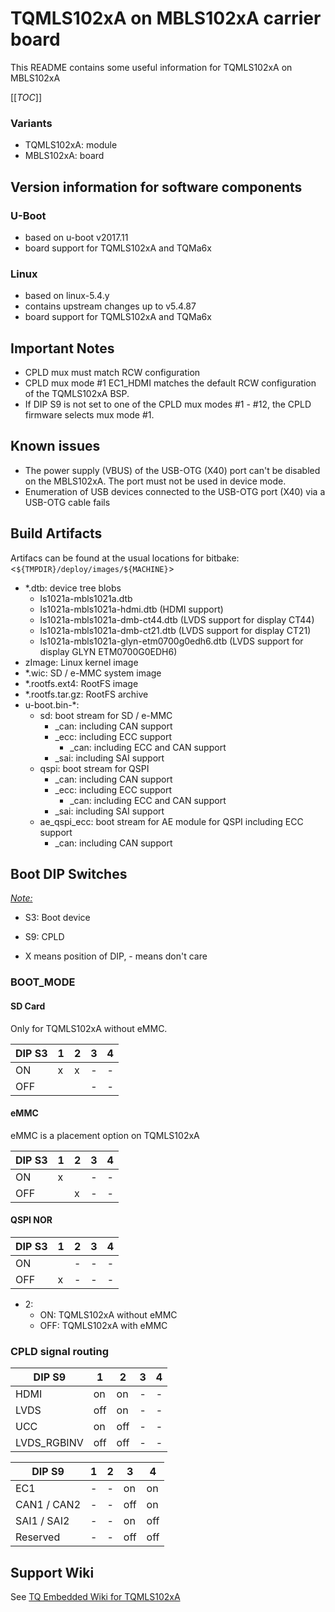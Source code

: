 # TQMLS102xA on MBLS102xA carrier board

This README contains some useful information for TQMLS102xA on MBLS102xA

[[_TOC_]]

### Variants

* TQMLS102xA: module
* MBLS102xA: board

## Version information for software components

### U-Boot

* based on u-boot v2017.11
* board support for TQMLS102xA and TQMa6x

### Linux

* based on linux-5.4.y
* contains upstream changes up to v5.4.87
* board support for TQMLS102xA and TQMa6x

## Important Notes

* CPLD mux must match RCW configuration
* CPLD mux mode #1 EC1_HDMI matches the default RCW configuration of the TQMLS102xA BSP.
* If DIP S9 is not set to one of the CPLD mux modes #1 - #12, the CPLD firmware selects mux mode #1.

## Known issues

- The power supply (VBUS) of the USB-OTG (X40) port can't be disabled on the
  MBLS102xA. The port must not be used in device mode.
- Enumeration of USB devices connected to the USB-OTG port (X40) via a USB-OTG
  cable fails

## Build Artifacts

Artifacs can be found at the usual locations for bitbake:
<`${TMPDIR}/deploy/images/${MACHINE}`>

* \*.dtb: device tree blobs
  * ls1021a-mbls1021a.dtb
  * ls1021a-mbls1021a-hdmi.dtb (HDMI support)
  * ls1021a-mbls1021a-dmb-ct44.dtb (LVDS support for display CT44)
  * ls1021a-mbls1021a-dmb-ct21.dtb (LVDS support for display CT21)
  * ls1021a-mbls1021a-glyn-etm0700g0edh6.dtb (LVDS support for display GLYN ETM0700G0EDH6)
* zImage: Linux kernel image
* \*.wic: SD / e-MMC system image
* \*.rootfs.ext4: RootFS image
* \*.rootfs.tar.gz: RootFS archive
* u-boot.bin-\*:
  * sd: boot stream for SD / e-MMC
    * _can: including CAN support
    * _ecc: including ECC support
      * _can: including ECC and CAN support
    * _sai: including SAI support
  * qspi: boot stream for QSPI
    * _can: including CAN support
    * _ecc: including ECC support
      * _can: including ECC and CAN support
    * _sai: including SAI support
  * ae_qspi_ecc: boot stream for AE module for QSPI including ECC support
    * _can: including CAN support

## Boot DIP Switches

_<Note:>_

* S3: Boot device
* S9: CPLD

* X means position of DIP, - means don't care

### BOOT\_MODE

#### SD Card

Only for TQMLS102xA without eMMC.

| DIP S3   | 1 | 2 | 3 | 4 |
| -------  | - | - | - | - |
| ON       | x | x | - | - |
| OFF      |   |   | - | - |

#### eMMC

eMMC is a placement option on TQMLS102xA

| DIP S3   | 1 | 2 | 3 | 4 |
| -------  | - | - | - | - |
| ON       | x |   | - | - |
| OFF      |   | x | - | - |

#### QSPI NOR

| DIP S3   | 1 | 2 | 3 | 4 |
| -------  | - | - | - | - |
| ON       |   | - | - | - |
| OFF      | x | - | - | - |

* 2:
  * ON: TQMLS102xA without eMMC
  * OFF: TQMLS102xA with eMMC

### CPLD signal routing

| DIP S9      | 1   | 2   | 3 | 4 |
| ----------- | --- | --- | - | - |
| HDMI        | on  | on  | - | - |
| LVDS        | off | on  | - | - |
| UCC         | on  | off | - | - |
| LVDS_RGBINV | off | off | - | - |


| DIP S9      | 1 | 2 | 3   | 4   |
| ----------- | - | - | --- | --- |
| EC1         | - | - | on  | on  |
| CAN1 / CAN2 | - | - | off | on  |
| SAI1 / SAI2 | - | - | on  | off |
| Reserved    | - | - | off | off |

## Support Wiki

See [TQ Embedded Wiki for TQMLS102xA](https://support.tq-group.com/en/layerscape/tqmls102xa)
